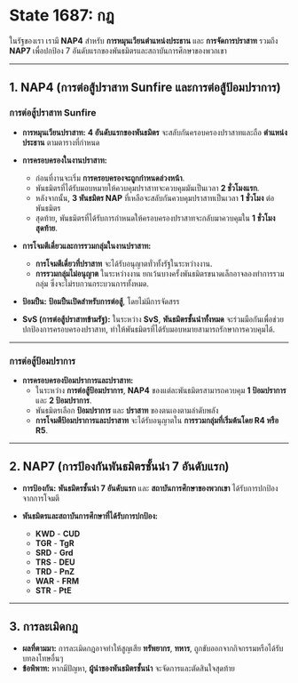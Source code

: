 # **State 1687: กฎ**

ในรัฐของเรา เรามี **NAP4** สำหรับ **การหมุนเวียนตำแหน่งประธาน** และ **การจัดการปราสาท** รวมถึง **NAP7** เพื่อปกป้อง 7 อันดับแรกของพันธมิตรและสถาบันการศึกษาของพวกเขา

---

## **1. NAP4 (การต่อสู้ปราสาท Sunfire และการต่อสู้ป้อมปราการ)**

### **การต่อสู้ปราสาท Sunfire**

- **การหมุนเวียนปราสาท:** **4 อันดับแรกของพันธมิตร** จะสลับกันครอบครองปราสาทและถือ **ตำแหน่งประธาน** ตามตารางที่กำหนด

- **การครอบครองในงานปราสาท:**  
  - ก่อนที่งานจะเริ่ม **การครอบครองจะถูกกำหนดล่วงหน้า**.
  - พันธมิตรที่ได้รับมอบหมายให้ควบคุมปราสาทจะควบคุมมันเป็นเวลา **2 ชั่วโมงแรก**.
  - หลังจากนั้น, **3 พันธมิตร NAP** ที่เหลือจะสลับกันควบคุมปราสาทเป็นเวลา **1 ชั่วโมง** ต่อพันธมิตร
  - สุดท้าย, พันธมิตรที่ได้รับการกำหนดให้ครอบครองปราสาทจะกลับมาควบคุมใน **1 ชั่วโมงสุดท้าย**.

- **การโจมตีเดี่ยวและการรวมกลุ่มในงานปราสาท:**
  - **การโจมตีเดี่ยวที่ปราสาท** จะได้รับอนุญาตทั่วทั้งรัฐในระหว่างงาน.
  - **การรวมกลุ่มไม่อนุญาต** ในระหว่างงาน ยกเว้นบางครั้งพันธมิตรขนาดเล็กอาจลองทำการรวมกลุ่ม ซึ่งจะไม่รบกวนกระบวนการทั้งหมด.
  
- **ป้อมปืน:** **ป้อมปืนเปิดสำหรับการต่อสู้**, โดยไม่มีการจัดสรร

- **SvS (การต่อสู้ปราสาทข้ามรัฐ):** ในระหว่าง **SvS**, **พันธมิตรชั้นนำทั้งหมด** จะร่วมมือกันเพื่อช่วยปกป้องการครอบครองปราสาท, ทำให้พันธมิตรที่ได้รับมอบหมายสามารถรักษาการควบคุมได้.

---

### **การต่อสู้ป้อมปราการ**

- **การครอบครองป้อมปราการและปราสาท:**  
  - ในระหว่าง **การต่อสู้ป้อมปราการ**, **NAP4** ของแต่ละพันธมิตรสามารถควบคุม **1 ป้อมปราการ** และ **2 ป้อมปราการ**.
  - พันธมิตรเลือก **ป้อมปราการ** และ **ปราสาท** ของตนเองตามลำดับพลัง
  - **การโจมตีป้อมปราการและปราสาท** จะได้รับอนุญาตใน **การรวมกลุ่มที่เริ่มต้นโดย R4 หรือ R5**.

---

## **2. NAP7 (การป้องกันพันธมิตรชั้นนำ 7 อันดับแรก)**

- **การป้องกัน:** **พันธมิตรชั้นนำ 7 อันดับแรก** และ **สถาบันการศึกษาของพวกเขา** ได้รับการปกป้องจากการโจมตี

- **พันธมิตรและสถาบันการศึกษาที่ได้รับการปกป้อง:**
  - **KWD** - **CUD**
  - **TGR** - **TgR**
  - **SRD** - **Grd**
  - **TRS** - **DEU**
  - **TRD** - **PnZ**
  - **WAR** - **FRM**
  - **STR** - **PtE**

---

## **3. การละเมิดกฎ**

- **ผลที่ตามมา:** การละเมิดกฎอาจทำให้สูญเสีย **ทรัพยากร**, **ทหาร**, ถูกขับออกจากกิจกรรมหรือได้รับบทลงโทษอื่นๆ
- **ข้อพิพาท:** หากมีปัญหา, **ผู้นำของพันธมิตรชั้นนำ** จะจัดการและตัดสินใจสุดท้าย
